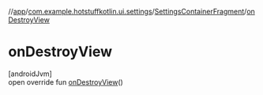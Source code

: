 //[app](../../../index.md)/[com.example.hotstuffkotlin.ui.settings](../index.md)/[SettingsContainerFragment](index.md)/[onDestroyView](on-destroy-view.md)

# onDestroyView

[androidJvm]\
open override fun [onDestroyView](on-destroy-view.md)()
